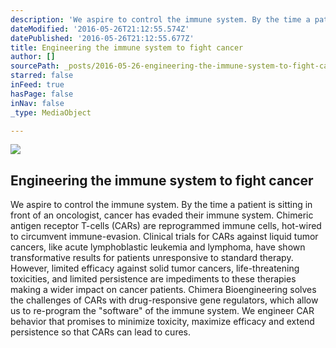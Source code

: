 ```yaml
---
description: 'We aspire to control the immune system. By the time a patient is sitting in front of an oncologist, cancer has evaded their immune system. Chimeric antigen receptor T-cells (CARs) are reprogrammed immune cells, hot-wired to circumvent immune-evasion. Clinical trials for CARs against liquid tumor cancers, like acute lymphoblastic leukemia and lymphoma, have shown transformative results for patients unresponsive to standard therapy.   However, limited efficacy against solid tumor cancers, life-threatening toxicities, and limited persistence are impediments to these therapies making a wider impact on cancer patients.   Chimera Bioengineering solves the challenges of CARs with drug-responsive gene regulators, which allow us to re-program the "software" of the immune system. We engineer CAR behavior that promises to minimize toxicity, maximize efficacy and extend persistence so that CARs can lead to cures.'
dateModified: '2016-05-26T21:12:55.574Z'
datePublished: '2016-05-26T21:12:55.677Z'
title: Engineering the immune system to fight cancer
author: []
sourcePath: _posts/2016-05-26-engineering-the-immune-system-to-fight-cancer.md
starred: false
inFeed: true
hasPage: false
inNav: false
_type: MediaObject

---
```

<article style=""><img src="https://the-grid-user-content.s3-us-west-2.amazonaws.com/e6cfbeb0-d0ff-466d-b5b3-253c10b766d5.jpg" /><h1>Engineering the immune system to fight cancer</h1><p>We aspire to control the immune system. By the time a patient is sitting in front of an oncologist, cancer has evaded their immune system. Chimeric antigen receptor T-cells (CARs) are reprogrammed immune cells, hot-wired to circumvent immune-evasion. Clinical trials for CARs against liquid tumor cancers, like acute lymphoblastic leukemia and lymphoma, have shown transformative results for patients unresponsive to standard therapy. However, limited efficacy against solid tumor cancers, life-threatening toxicities, and limited persistence are impediments to these therapies making a wider impact on cancer patients. Chimera Bioengineering solves the challenges of CARs with drug-responsive gene regulators, which allow us to re-program the "software" of the immune system. We engineer CAR behavior that promises to minimize toxicity, maximize efficacy and extend persistence so that CARs can lead to cures.</p></article>
